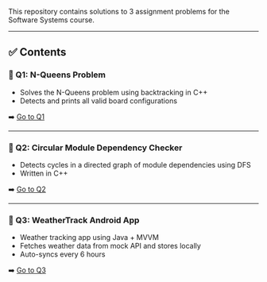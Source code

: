
This repository contains solutions to 3 assignment problems for the Software Systems course.

---

## ✅ Contents

### 🔹 Q1: N-Queens Problem

- Solves the N-Queens problem using backtracking in C++
- Detects and prints all valid board configurations

➡️ [Go to Q1](./Q1_NQueens/README.md)

---

### 🔹 Q2: Circular Module Dependency Checker

- Detects cycles in a directed graph of module dependencies using DFS
- Written in C++

➡️ [Go to Q2](./Q2_CircularDependency/README.md)

---

### 🔹 Q3: WeatherTrack Android App

- Weather tracking app using Java + MVVM
- Fetches weather data from mock API and stores locally
- Auto-syncs every 6 hours

➡️ [Go to Q3](./Q3_WeatherTrack/app/src/main/README.md)
